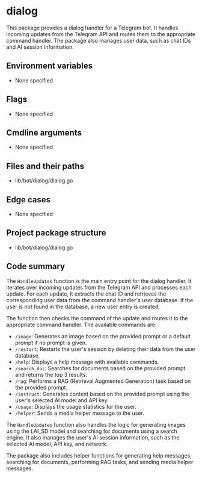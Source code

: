 # dialog

This package provides a dialog handler for a Telegram bot. It handles incoming updates from the Telegram API and routes them to the appropriate command handler. The package also manages user data, such as chat IDs and AI session information.

## Environment variables

- None specified

## Flags

- None specified

## Cmdline arguments

- None specified

## Files and their paths

- lib/bot/dialog/dialog.go

## Edge cases

- None specified

## Project package structure

- lib/bot/dialog/dialog.go

## Code summary

The `HandleUpdates` function is the main entry point for the dialog handler. It iterates over incoming updates from the Telegram API and processes each update. For each update, it extracts the chat ID and retrieves the corresponding user data from the command handler's user database. If the user is not found in the database, a new user entry is created.

The function then checks the command of the update and routes it to the appropriate command handler. The available commands are:

- `/image`: Generates an image based on the provided prompt or a default prompt if no prompt is given.
- `/restart`: Restarts the user's session by deleting their data from the user database.
- `/help`: Displays a help message with available commands.
- `/search_doc`: Searches for documents based on the provided prompt and returns the top 3 results.
- `/rag`: Performs a RAG (Retrieval Augmented Generation) task based on the provided prompt.
- `/instruct`: Generates content based on the provided prompt using the user's selected AI model and API key.
- `/usage`: Displays the usage statistics for the user.
- `/helper`: Sends a media helper message to the user.

The `HandleUpdates` function also handles the logic for generating images using the LAI_SD model and searching for documents using a search engine. It also manages the user's AI session information, such as the selected AI model, API key, and network.

The package also includes helper functions for generating help messages, searching for documents, performing RAG tasks, and sending media helper messages.

